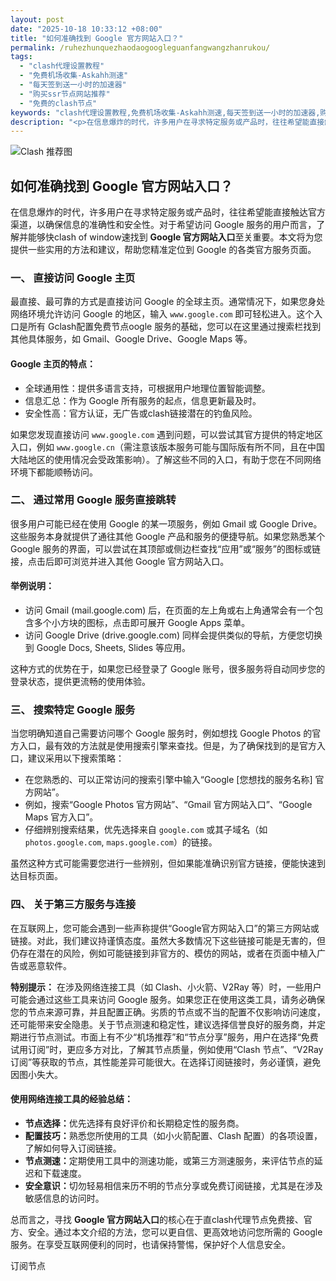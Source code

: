 ```yaml
---
layout: post
date: "2025-10-18 10:33:12 +08:00"
title: "如何准确找到 Google 官方网站入口？"
permalink: /ruhezhunquezhaodaogoogleguanfangwangzhanrukou/
tags:
  - "clash代理设置教程"
  - "免费机场收集-Askahh测速"
  - "每天签到送一小时的加速器"
  - "购买ssr节点网站推荐"
  - "免费的clash节点"
keywords: "clash代理设置教程,免费机场收集-Askahh测速,每天签到送一小时的加速器,购买ssr节点网站推荐,免费的clash节点"
description: "<p>在信息爆炸的时代，许多用户在寻求特定服务或产品时，往往希望能直接触达官方渠道，以确保信息的准确性和安全性。对于希望访问 Google 服务的用户而言，了解并能够快clash of window速找到 <strong>Google 官方网站入口</strong>至关重要。本文将为您提供一些实用的方法和建议，帮助您精准定位到 Google 的各类官方服务页面。</p>"
---
```


![Clash 推荐图](https://clashjd.github.io/assets/img/付费机场订阅.png)

## 如何准确找到 Google 官方网站入口？

<p>在信息爆炸的时代，许多用户在寻求特定服务或产品时，往往希望能直接触达官方渠道，以确保信息的准确性和安全性。对于希望访问 Google 服务的用户而言，了解并能够快clash of window速找到 <strong>Google 官方网站入口</strong>至关重要。本文将为您提供一些实用的方法和建议，帮助您精准定位到 Google 的各类官方服务页面。</p>
<h3>一、 直接访问 Google 主页</h3>
<p>最直接、最可靠的方式是直接访问 Google 的全球主页。通常情况下，如果您身处网络环境允许访问 Google 的地区，输入 <code>www.google.com</code> 即可轻松进入。这个入口是所有 Gclash配置免费节点oogle 服务的基础，您可以在这里通过搜索栏找到其他具体服务，如 Gmail、Google Drive、Google Maps 等。</p>
<h4>Google 主页的特点：</h4>
<ul>
<li>全球通用性：提供多语言支持，可根据用户地理位置智能调整。</li>
<li>信息汇总：作为 Google 所有服务的起点，信息更新最及时。</li>
<li>安全性高：官方认证，无广告或clash链接潜在的钓鱼风险。</li>
</ul>
<p>如果您发现直接访问 <code>www.google.com</code> 遇到问题，可以尝试其官方提供的特定地区入口，例如 <code>www.google.cn</code>（需注意该版本服务可能与国际版有所不同，且在中国大陆地区的使用情况会受政策影响）。了解这些不同的入口，有助于您在不同网络环境下都能顺畅访问。</p>
<h3>二、 通过常用 Google 服务直接跳转</h3>
<p>很多用户可能已经在使用 Google 的某一项服务，例如 Gmail 或 Google Drive。这些服务本身就提供了通往其他 Google 产品和服务的便捷导航。如果您熟悉某个 Google 服务的界面，可以尝试在其顶部或侧边栏查找“应用”或“服务”的图标或链接，点击后即可浏览并进入其他 Google 官方网站入口。</p>
<h4>举例说明：</h4>
<ul>
<li>访问 Gmail (mail.google.com) 后，在页面的左上角或右上角通常会有一个包含多个小方块的图标，点击即可展开 Google Apps 菜单。</li>
<li>访问 Google Drive (drive.google.com) 同样会提供类似的导航，方便您切换到 Google Docs, Sheets, Slides 等应用。</li>
</ul>
<p>这种方式的优势在于，如果您已经登录了 Google 账号，很多服务将自动同步您的登录状态，提供更流畅的使用体验。</p>
<h3>三、 搜索特定 Google 服务</h3>
<p>当您明确知道自己需要访问哪个 Google 服务时，例如想找 Google Photos 的官方入口，最有效的方法就是使用搜索引擎来查找。但是，为了确保找到的是官方入口，建议采用以下搜索策略：</p>
<ul>
<li>在您熟悉的、可以正常访问的搜索引擎中输入“Google [您想找的服务名称] 官方网站”。</li>
<li>例如，搜索“Google Photos 官方网站”、“Gmail 官方网站入口”、“Google Maps 官方入口”。</li>
<li>仔细辨别搜索结果，优先选择来自 <code>google.com</code> 或其子域名（如 <code>photos.google.com</code>, <code>maps.google.com</code>）的链接。</li>
</ul>
<p>虽然这种方式可能需要您进行一些辨别，但如果能准确识别官方链接，便能快速到达目标页面。</p>
<h3>四、 关于第三方服务与连接</h3>
<p>在互联网上，您可能会遇到一些声称提供“Google官方网站入口”的第三方网站或链接。对此，我们建议持谨慎态度。虽然大多数情况下这些链接可能是无害的，但仍存在潜在的风险，例如可能链接到非官方的、模仿的网站，或者在页面中植入广告或恶意软件。</p>
<p><strong>特别提示：</strong> 在涉及网络连接工具（如 Clash、小火箭、V2Ray 等）时，一些用户可能会通过这些工具来访问 Google 服务。如果您正在使用这类工具，请务必确保您的节点来源可靠，并且配置正确。劣质的节点或不当的配置不仅影响访问速度，还可能带来安全隐患。关于节点测速和稳定性，建议选择信誉良好的服务商，并定期进行节点测试。市面上有不少“机场推荐”和“节点分享”服务，用户在选择“免费试用订阅”时，更应多方对比，了解其节点质量，例如使用“Clash 节点”、“V2Ray订阅”等获取的节点，其性能差异可能很大。在选择订阅链接时，务必谨慎，避免因图小失大。</p>
<h4>使用网络连接工具的经验总结：</h4>
<ul>
<li><strong>节点选择：</strong>优先选择有良好评价和长期稳定性的服务商。</li>
<li><strong>配置技巧：</strong>熟悉您所使用的工具（如小火箭配置、Clash 配置）的各项设置，了解如何导入订阅链接。</li>
<li><strong>节点测速：</strong>定期使用工具中的测速功能，或第三方测速服务，来评估节点的延迟和下载速度。</li>
<li><strong>安全意识：</strong>切勿轻易相信来历不明的节点分享或免费订阅链接，尤其是在涉及敏感信息的访问时。</li>
</ul>
<p>总而言之，寻找 <strong>Google 官方网站入口</strong>的核心在于直clash代理节点免费接、官方、安全。通过本文介绍的方法，您可以更自信、更高效地访问您所需的 Google 服务。在享受互联网便利的同时，也请保持警惕，保护好个人信息安全。</p>
订阅节点
